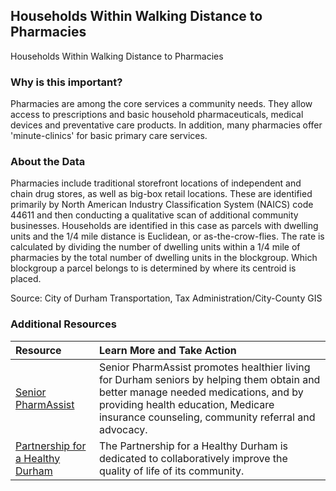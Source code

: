 ## Households Within Walking Distance to Pharmacies
Households Within Walking Distance to Pharmacies

### Why is this important?
Pharmacies are among the core services a community needs. They allow access to prescriptions and basic household pharmaceuticals, medical devices and preventative care products. In addition, many pharmacies offer 'minute-clinics' for basic primary care services.

### About the Data
Pharmacies include traditional storefront locations of independent and chain drug stores, as well as big-box retail locations. These are identified primarily by North American Industry Classification System (NAICS) code 44611 and then conducting a qualitative scan of additional community businesses. Households are identified in this case as parcels with dwelling units and the 1/4 mile distance is Euclidean, or as-the-crow-flies. The rate is calculated by dividing the number of dwelling units within a 1/4 mile of pharmacies by the total number of dwelling units in the blockgroup. Which blockgroup a parcel belongs to is determined by where its centroid is placed.

Source: City of Durham Transportation, Tax Administration/City-County GIS

### Additional Resources

|Resource | Learn More and Take Action | 
|:--- | :--- |
|[Senior PharmAssist](http://www.seniorpharmassist.org/) | Senior PharmAssist promotes healthier living for Durham seniors by helping them obtain and better manage needed medications, and by providing health education, Medicare insurance counseling, community referral and advocacy.
|[Partnership for a Healthy Durham](http://healthydurham.org/)| The Partnership for a Healthy Durham is dedicated to collaboratively improve the quality of life of its community.